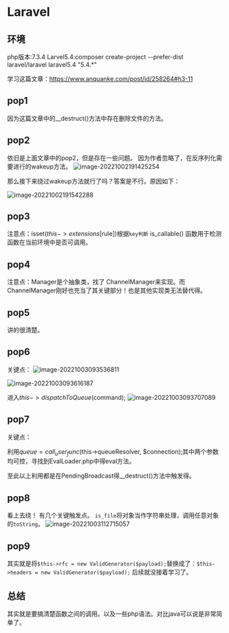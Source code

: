 # Laravel

## 环境

php版本:7.3.4
Larvel5.4:composer create-project --prefer-dist laravel/laravel laravel5.4 "5.4.*"

学习这篇文章：https://www.anquanke.com/post/id/258264#h3-11

## pop1


因为这篇文章中的__destruct()方法中存在删除文件的方法。

## pop2

依旧是上面文章中的pop2，但是存在一些问题。
因为作者忽略了，在反序列化需要进行的wakeup方法。
![image-20221002191425254](https://cdn.jsdelivr.net/gh/zx-creat/myblog@master/img/202210021914305.png)

那么接下来绕过wakeup方法就行了吗？答案是不行。原因如下：

![image-20221002191542288](https://cdn.jsdelivr.net/gh/zx-creat/myblog@master/img/202210021915363.png)

## pop3

注意点：isset($this->extensions[$rule])根据`key判断`
is_callable() 函数用于检测函数在当前环境中是否可调用。

## pop4

注意点：Manager是个抽象类，找了 ChannelManager来实现。而ChannelManager刚好也充当了其关键部分！也是其他实现类无法替代得。

## pop5

讲的很清楚。

## pop6

关键点：
![image-20221003093536811](https://cdn.jsdelivr.net/gh/zx-creat/myblog@master/img/202210030935876.png)

![image-20221003093616187](https://cdn.jsdelivr.net/gh/zx-creat/myblog@master/img/202210030936276.png)

进入$this->dispatchToQueue($command);
![image-20221003093707089](https://cdn.jsdelivr.net/gh/zx-creat/myblog@master/img/202210030937189.png)

## pop7

关键点：

利用$queue = call_user_func($this->queueResolver, $connection);其中两个参数均可控，寻找到EvalLoader.php中得eval方法。

至此以上利用都是在PendingBroadcast得__destruct()方法中触发得。

## pop8

看上去绕！
有几个关键触发点。
`is_file`将对象当作字符串处理，调用任意对象的`toString`。
![image-20221003112715057](https://cdn.jsdelivr.net/gh/zx-creat/myblog@master/img/202210031127181.png)

## pop9

其实就是将`$this->rfc = new ValidGenerator($payload);`替换成了：`$this->headers = new ValidGenerator($payload);`
后续就没接着学习了。

## 总结

其实就是要搞清楚函数之间的调用。以及一些php语法。对比java可以说是非常简单了。